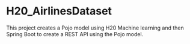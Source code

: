 # H20_AirlinesDataset
This project creates a Pojo model using H20 Machine learning and then Spring Boot to create a REST API using the Pojo model.
